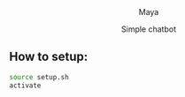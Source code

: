 <div align="center">Maya</div>
<div align="center">
    <p>Simple chatbot</p>
</div>

## How to setup:
```bash
source setup.sh
activate
```
